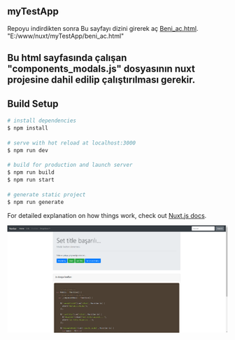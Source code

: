 ## myTestApp
Repoyu indirdikten sonra
Bu sayfayı dizini girerek aç [Beni_ac.html](beni_ac.html).
"E:/www/nuxt/myTestApp/beni_ac.html"

## Bu html sayfasında çalışan "components_modals.js" dosyasının nuxt projesine dahil edilip çalıştırılması gerekir.
## Build Setup
```bash
# install dependencies
$ npm install

# serve with hot reload at localhost:3000
$ npm run dev

# build for production and launch server
$ npm run build
$ npm run start

# generate static project
$ npm run generate
```

For detailed explanation on how things work, check out [Nuxt.js docs](https://nuxtjs.org).


![Ekran görüntüsü](Screenshot2020.png)

